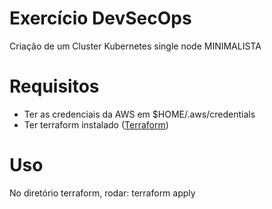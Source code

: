 # Exercício DevSecOps

Criação de um Cluster Kubernetes single node MINIMALISTA

# Requisitos
* Ter as credenciais da AWS em $HOME/.aws/credentials
* Ter terraform instalado ([Terraform](https://www.terraform.io/))

# Uso

No diretório terraform, rodar:
    terraform apply